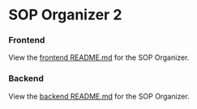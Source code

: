# SOP Organizer 2


### Frontend
View the [frontend README.md](/frontend/README.md) for the SOP Organizer.

### Backend
View the [backend README.md](/backend/README.md) for the SOP Organizer.
